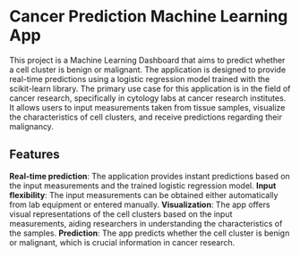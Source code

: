 # Cancer Prediction Machine Learning App
This project is a Machine Learning Dashboard that aims to predict whether a cell cluster is benign or malignant. 
The application is designed to provide real-time predictions using a logistic regression model trained with the scikit-learn library. 
The primary use case for this application is in the field of cancer research, specifically in cytology labs at cancer research institutes. 
It allows users to input measurements taken from tissue samples, visualize the characteristics of cell clusters, and receive predictions regarding their malignancy.

## Features
**Real-time prediction**: The application provides instant predictions based on the input measurements and the trained logistic regression model.
**Input flexibility**: The input measurements can be obtained either automatically from lab equipment or entered manually.
**Visualization**: The app offers visual representations of the cell clusters based on the input measurements, aiding researchers in understanding the characteristics of the samples.
**Prediction**: The app predicts whether the cell cluster is benign or malignant, which is crucial information in cancer research.
